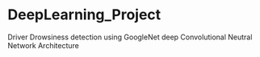 # DeepLearning_Project
Driver Drowsiness detection using GoogleNet deep Convolutional Neutral Network Architecture 
